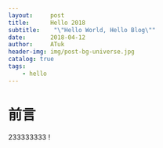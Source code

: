 ```yaml
---
layout:     post
title:      Hello 2018
subtitle:    "\"Hello World, Hello Blog\""
date:       2018-04-12
author:     ATuk
header-img: img/post-bg-universe.jpg
catalog: true
tags:
    - hello
---
```



# 前言

233333333 !
